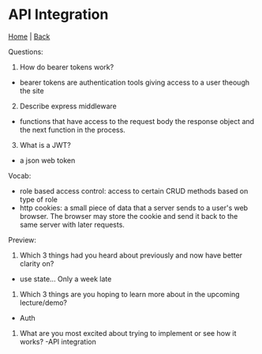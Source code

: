 # API Integration

[Home](/README.md) | [Back](/401-main/401TableofContents.md)

Questions:

1. How do bearer tokens work?

-  bearer tokens are authentication tools giving access to a user theough the site

2. Describe express middleware

- functions that have access to the request body the response object and the next function in the process.

3. What is a JWT?

- a json web token


Vocab:

- role based access control: access to certain CRUD methods based on type of role
- http cookies: a small piece of data that a server sends to a user's web browser. The browser may store the cookie and send it back to the same server with later requests.

Preview:

1. Which 3 things had you heard about previously and now have better clarity on?
- use state... Only a week late

1. Which 3 things are you hoping to learn more about in the upcoming lecture/demo?
- Auth

1. What are you most excited about trying to implement or see how it works?
-API integration
